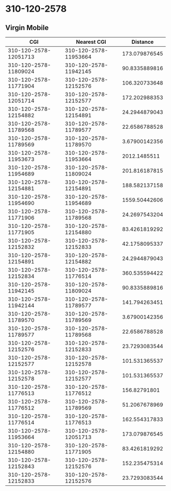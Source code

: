 # 310-120-2578
## Virgin Mobile


| CGI | Nearest CGI | Distance |
|-----|-------------|----------|
| 310-120-2578-12051713 | 310-120-2578-11953664 | 173.079876545 |
| 310-120-2578-11809024 | 310-120-2578-11942145 | 90.8335889816 |
| 310-120-2578-11771904 | 310-120-2578-12152576 | 106.320733648 |
| 310-120-2578-12051714 | 310-120-2578-12152577 | 172.202988353 |
| 310-120-2578-12154882 | 310-120-2578-12154891 | 24.2944879043 |
| 310-120-2578-11789568 | 310-120-2578-11789577 | 22.6586788528 |
| 310-120-2578-11789569 | 310-120-2578-11789570 | 3.67900142356 |
| 310-120-2578-11953673 | 310-120-2578-11953664 | 2012.1485511 |
| 310-120-2578-11954689 | 310-120-2578-11809024 | 201.816187815 |
| 310-120-2578-12154881 | 310-120-2578-12154891 | 188.582137158 |
| 310-120-2578-11954690 | 310-120-2578-11954689 | 1559.50442606 |
| 310-120-2578-11771906 | 310-120-2578-11789568 | 24.2697543204 |
| 310-120-2578-11771905 | 310-120-2578-12154880 | 83.4261819292 |
| 310-120-2578-12152832 | 310-120-2578-12152833 | 42.1758095337 |
| 310-120-2578-12154891 | 310-120-2578-12154882 | 24.2944879043 |
| 310-120-2578-12152834 | 310-120-2578-11776514 | 360.535594422 |
| 310-120-2578-11942145 | 310-120-2578-11809024 | 90.8335889816 |
| 310-120-2578-11942144 | 310-120-2578-11789577 | 141.794263451 |
| 310-120-2578-11789570 | 310-120-2578-11789569 | 3.67900142356 |
| 310-120-2578-11789577 | 310-120-2578-11789568 | 22.6586788528 |
| 310-120-2578-12152576 | 310-120-2578-12152833 | 23.7293083544 |
| 310-120-2578-12152577 | 310-120-2578-12152578 | 101.531365537 |
| 310-120-2578-12152578 | 310-120-2578-12152577 | 101.531365537 |
| 310-120-2578-11776513 | 310-120-2578-11776512 | 156.82791801 |
| 310-120-2578-11776512 | 310-120-2578-11789569 | 51.2067678969 |
| 310-120-2578-11776514 | 310-120-2578-11776513 | 162.554317833 |
| 310-120-2578-11953664 | 310-120-2578-12051713 | 173.079876545 |
| 310-120-2578-12154880 | 310-120-2578-11771905 | 83.4261819292 |
| 310-120-2578-12152843 | 310-120-2578-12152576 | 152.235475314 |
| 310-120-2578-12152833 | 310-120-2578-12152576 | 23.7293083544 |
